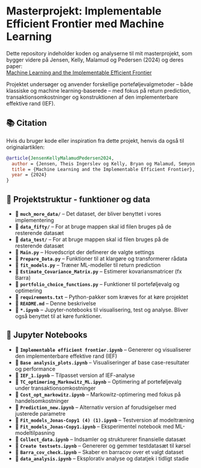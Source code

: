 # Masterprojekt: Implementable Efficient Frontier med Machine Learning

Dette repository indeholder koden og analyserne til mit masterprojekt, som bygger videre på Jensen, Kelly, Malamud og Pedersen (2024) og deres paper:  
[Machine Learning and the Implementable Efficient Frontier](https://papers.ssrn.com/sol3/papers.cfm?abstract_id=4187217)

Projektet undersøger og anvender forskellige porteføljevalgmetoder – både klassiske og machine learning-baserede – med fokus på return prediction, transaktionsomkostninger og konstruktionen af den implementerbare effektive rand (IEF).

## 📚 Citation

Hvis du bruger kode eller inspiration fra dette projekt, henvis da også til originalartiklen:

```bibtex
@article{JensenKellyMalamudPedersen2024,
  author = {Jensen, Theis Ingerslev og Kelly, Bryan og Malamud, Semyon og Pedersen, Lasse Heje},
  title = {Machine Learning and the Implementable Efficient Frontier},
  year = {2024}
}
```

## 📁 Projektstruktur - funktioner og data

- 📂 **`much_more_data/`** – Det dataset, der bliver benyttet i vores implementering
- 📂 **`data_fifty/`** – For at bruge mappen skal id filen bruges på de resterende datasæt 
- 📂 **`data_test/`** – For at bruge mappen skal id filen bruges på de resterende datasæt
- 📄 **`Main.py`** – Hovedscript der definerer de valgte settings 
- 📄 **`Prepare_Data.py`** – Funktioner til at klargøre og transformerer rådata
- 📄 **`fit_models.py`** – Træner ML-modeller til return prediction  
- 📄 **`Estimate_Covariance_Matrix.py`** – Estimerer kovariansmatricer (fx Barra)  
- 📄 **`portfolio_choice_functions.py`** – Funktioner til porteføljevalg og optimering  
- 📄 **`requirements.txt`** – Python-pakker som kræves for at køre projektet  
- 📄 **`README.md`** – Denne beskrivelse  
- 📓 **`*.ipynb`** – Jupyter-notebooks til visualisering, test og analyse. Bliver også benyttet til at køre funktioner.

## 📓 Jupyter Notebooks

- 📓 **`Implementable efficient frontier.ipynb`** – Genererer og visualiserer den implementerbare effektive rand (IEF) 
- 📓 **`Base analysis_plots.ipynb`** – Visualiseringer af base case-resultater og performance  
- 📓 **`IEF_1.ipynb`** – Tilpasset version af IEF-analyse  
- 📓 **`TC_optimering_Markowitz_ML.ipynb`** – Optimering af porteføljevalg under transaktionsomkostninger  
- 📓 **`Cost_opt_markowitz.ipynb`** – Markowitz-optimering med fokus på handelsomkostninger
- 📓 **`Prediction_new.ipynb`** – Alternativ version af forudsigelser med justerede parametre  
- 📓 **`Fit_models_Jonas-Copy1 (4) (1).ipynb`** – Testversion af modeltræning  
- 📓 **`Fit_models_Jonas-Copy1.ipynb`** – Eksperimentel notebook med ML-modeltilpasning  
- 📓 **`Collect_data.ipynb`** – Indsamler og strukturerer finansielle datasæt  
- 📓 **`Create testsets.ipynb`** – Genererer og gemmer testdatasæt til kørsel
- 📓 **`Barra_cov_check.ipynb`** – Skaber en barracov over et valgt dataset
- 📓 **`data_analysis.ipynb`** – Eksplorativ analyse og datatjek i tidligt stadie  
